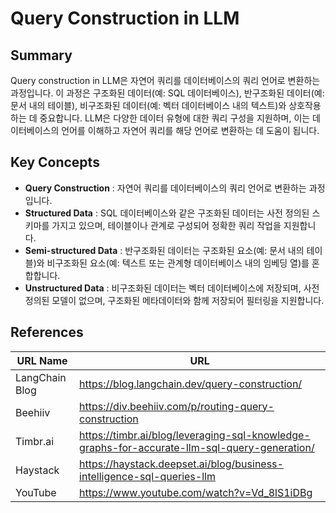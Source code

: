 # Query Construction in LLM

## Summary
Query construction in LLM은 자연어 쿼리를 데이터베이스의 쿼리 언어로 변환하는 과정입니다. 이 과정은 구조화된 데이터(예: SQL 데이터베이스), 반구조화된 데이터(예: 문서 내의 테이블), 비구조화된 데이터(예: 벡터 데이터베이스 내의 텍스트)와 상호작용하는 데 중요합니다. LLM은 다양한 데이터 유형에 대한 쿼리 구성을 지원하며, 이는 데이터베이스의 언어를 이해하고 자연어 쿼리를 해당 언어로 변환하는 데 도움이 됩니다.

## Key Concepts
- **Query Construction** : 자연어 쿼리를 데이터베이스의 쿼리 언어로 변환하는 과정입니다.
- **Structured Data** : SQL 데이터베이스와 같은 구조화된 데이터는 사전 정의된 스키마를 가지고 있으며, 테이블이나 관계로 구성되어 정확한 쿼리 작업을 지원합니다.
- **Semi-structured Data** : 반구조화된 데이터는 구조화된 요소(예: 문서 내의 테이블)와 비구조화된 요소(예: 텍스트 또는 관계형 데이터베이스 내의 임베딩 열)를 혼합합니다.
- **Unstructured Data** : 비구조화된 데이터는 벡터 데이터베이스에 저장되며, 사전 정의된 모델이 없으며, 구조화된 메타데이터와 함께 저장되어 필터링을 지원합니다.

## References
| URL Name | URL |
| --- | --- |
| LangChain Blog | https://blog.langchain.dev/query-construction/ |
| Beehiiv | https://div.beehiiv.com/p/routing-query-construction |
| Timbr.ai | https://timbr.ai/blog/leveraging-sql-knowledge-graphs-for-accurate-llm-sql-query-generation/ |
| Haystack | https://haystack.deepset.ai/blog/business-intelligence-sql-queries-llm |
| YouTube | https://www.youtube.com/watch?v=Vd_8lS1iDBg |